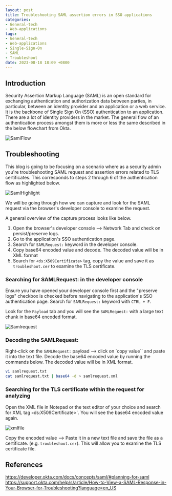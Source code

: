 ```yaml
---
layout: post
title: Troubleshooting SAML assertion errors in SSO applications
categories:
- General-tech
- Web-applications
tags:
- General-tech
- Web-applications
- Single-Sign-On
- SAML
- Troubleshoot
date: 2023-08-18 18:09 +0800
---
```

## Introduction

Security Assertion Markup Language (SAML) is an open standard for exchanging authentication and authorization data between parties, in particular, between an identity provider and an application or a web service. It is the backbone of Single Sign On (SSO) authentication to an application. There are a lot of identity providers in the market. The general flow of an authentication process amongst them is more or less the same described in the below flowchart from Okta.

![SamlFlow](https://onedrive.live.com/embed?resid=3ac474c28157d633%21343259&authkey=%21ANCLchohsvi7aG4&width=793&height=414)

## Troubleshooting

This blog is going to be focusing on a scenario where as a security admin you're troubleshooting SAML request and assertion errors related to TLS certificates. This corresponds to steps 2 through 6 of the authentication flow as highlighted below.

![SamlHighlight](https://onedrive.live.com/embed?resid=3ac474c28157d633%21343270&authkey=%21ANjGxaT8kBOAFnk&width=790&height=412)

We will be going through how we can capture and look for the SAML request via the browser's developer console to examine the request.

A general overview of the capture process looks like below.

1. Open the browser's developer console --> Network Tab and check on persist/preserve logs.
2. Go to the application's SSO authentication page.
3. Search for `SAMLRequest:` keyword in the developer console.
4. Copy base64 encoded value and decode. The decoded value will be in XML format
5. Search for `<ds:X509Certificate>` tag, copy the value and save it as `troubleshoot.cer` to examine the TLS certificate.

### Searching for SAMLRequest: in the developer console

Ensure you have opened your developer console first and the "preserve logs" checkbox is checked before navigating to the application's SSO authentication page. Search for `SAMLRequest:` keyword with `CTRL + F`.

Look for the `Payload` tab and you will see the `SAMLRequest:` with a large text chunk in base64 encoded format.

![Samlrequest](https://onedrive.live.com/embed?resid=3ac474c28157d633%21343264&authkey=%21AIb4XWtCc-RwoyU&width=1056&height=761)

### Decoding the SAMLRequest:

Right-click on the `SAMLRequest:` payload --> click on `copy value`` and paste it into the text file. Decode the base64 encoded value by running the commands below. The decoded value will be in XML format.

```bash
vi samlrequest.txt
cat samlrequest.txt | base64 -d > samlrequest.xml
```

### Searching for the TLS certificate within the request for analyzing
Open the XML file in Notepad or the text editor of your choice and search for XML tag `<`ds:X509Certificate>`. You will see the base64 encoded value again.

![xmlfile](https://onedrive.live.com/embed?resid=3ac474c28157d633%21343268&authkey=%21ABuJCPsOEVVlZW0&width=1396&height=627)

Copy the encoded value --> Paste it in a new text file and save the file as a certificate. (e.g. `troubleshoot.cer`).
This will allow you to examine the TLS certificate file.

## References

https://developer.okta.com/docs/concepts/saml/#planning-for-saml
https://support.okta.com/help/s/article/How-to-View-a-SAML-Response-in-Your-Browser-for-Troubleshooting?language=en_US
